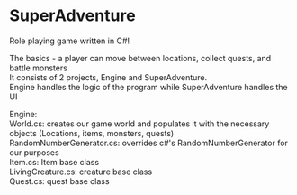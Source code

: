 # SuperAdventure
Role playing game written in C#!

The basics - a player can move between locations, collect quests, and battle monsters</br>
It consists of 2 projects, Engine and SuperAdventure.</br>
Engine handles the logic of the program while SuperAdventure handles the UI</br>

Engine:</br>
World.cs: creates our game world and populates it with the necessary objects (Locations, items, monsters, quests)</br>
RandomNumberGenerator.cs: overrides c#'s RandomNumberGenerator for our purposes</br>
Item.cs: Item base class</br>
LivingCreature.cs: creature base class</br>
Quest.cs: quest base class</br>
